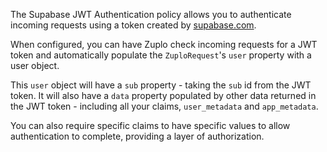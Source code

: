 The Supabase JWT Authentication policy allows you to authenticate incoming requests using a token created by [supabase.com](https://supabase.com)<!-- -->.

When configured, you can have Zuplo check incoming requests for a JWT token and automatically populate the `ZuploRequest`<!-- -->'s `user` property with a user object.

This `user` object will have a `sub` property - taking the `sub` id from the JWT token. It will also have a `data` property populated by other data returned in the JWT token - including all your claims, `user_metadata` and `app_metadata`<!-- -->.

You can also require specific claims to have specific values to allow authentication to complete, providing a layer of authorization.
